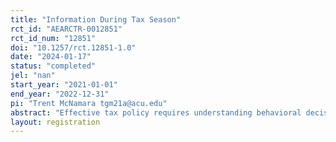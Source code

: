 ```yaml
---
title: "Information During Tax Season"
rct_id: "AEARCTR-0012851"
rct_id_num: "12851"
doi: "10.1257/rct.12851-1.0"
date: "2024-01-17"
status: "completed"
jel: "nan"
start_year: "2021-01-01"
end_year: "2022-12-31"
pi: "Trent McNamara tgm21a@acu.edu"
abstract: "Effective tax policy requires understanding behavioral decision-making. We investigate reciprocity and whether misperceptions about how the government allocates funds impacts taxpaying behaviors. In a combined survey and natural experiment with 2,000 self-employed workers, preferences and beliefs on government spending are elicited. In the case when revealing the actual distribution improves beliefs, government support increases (0.30 s.d.), views on taxes improve (0.24 s.d.), and affective polarization decreases (0.40 s.d.). Participants file fewer tax returns and declare less income. When beliefs are worsened, this results in more tax returns and larger declarations. Behavioral changes are consistent with free-riding and feelings of guilt. "
layout: registration
---
```


